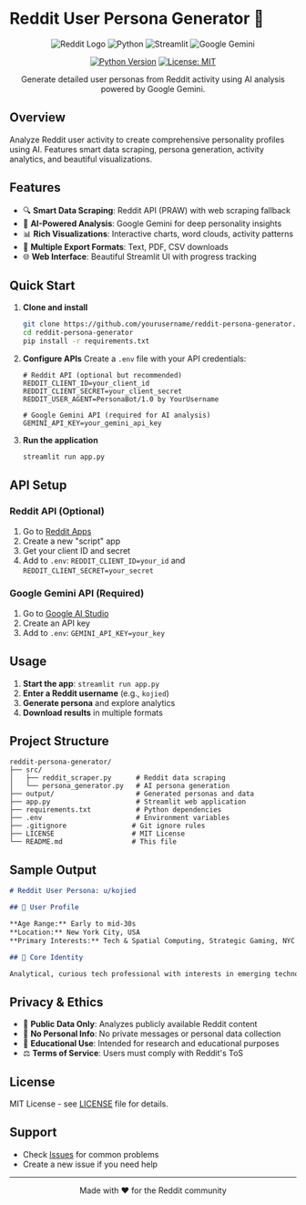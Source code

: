 # Reddit User Persona Generator 🤖

<div align="center">

![Reddit Logo](https://img.shields.io/badge/Reddit-FF4500?style=for-the-badge&logo=reddit&logoColor=white)
![Python](https://img.shields.io/badge/Python-3776AB?style=for-the-badge&logo=python&logoColor=white)
![Streamlit](https://img.shields.io/badge/Streamlit-FF4B4B?style=for-the-badge&logo=Streamlit&logoColor=white)
![Google Gemini](https://img.shields.io/badge/Google%20Gemini-4285F4?style=for-the-badge&logo=google&logoColor=white)

[![Python Version](https://img.shields.io/badge/python-3.10+-blue.svg)](https://www.python.org/downloads/)
[![License: MIT](https://img.shields.io/badge/License-MIT-yellow.svg)](https://opensource.org/licenses/MIT)

Generate detailed user personas from Reddit activity using AI analysis powered by Google Gemini.

</div>

## Overview

Analyze Reddit user activity to create comprehensive personality profiles using AI. Features smart data scraping, persona generation, activity analytics, and beautiful visualizations.

## Features

- 🔍 **Smart Data Scraping**: Reddit API (PRAW) with web scraping fallback
- 🤖 **AI-Powered Analysis**: Google Gemini for deep personality insights
- 📊 **Rich Visualizations**: Interactive charts, word clouds, activity patterns
- 💾 **Multiple Export Formats**: Text, PDF, CSV downloads
- 🌐 **Web Interface**: Beautiful Streamlit UI with progress tracking

## Quick Start

1. **Clone and install**

   ```bash
   git clone https://github.com/yourusername/reddit-persona-generator.git
   cd reddit-persona-generator
   pip install -r requirements.txt
   ```

2. **Configure APIs**
   Create a `.env` file with your API credentials:

   ```env
   # Reddit API (optional but recommended)
   REDDIT_CLIENT_ID=your_client_id
   REDDIT_CLIENT_SECRET=your_client_secret
   REDDIT_USER_AGENT=PersonaBot/1.0 by YourUsername

   # Google Gemini API (required for AI analysis)
   GEMINI_API_KEY=your_gemini_api_key
   ```

3. **Run the application**
   ```bash
   streamlit run app.py
   ```

## API Setup

### Reddit API (Optional)

1. Go to [Reddit Apps](https://www.reddit.com/prefs/apps)
2. Create a new "script" app
3. Get your client ID and secret
4. Add to `.env`: `REDDIT_CLIENT_ID=your_id` and `REDDIT_CLIENT_SECRET=your_secret`

### Google Gemini API (Required)

1. Go to [Google AI Studio](https://aistudio.google.com/app/apikey)
2. Create an API key
3. Add to `.env`: `GEMINI_API_KEY=your_key`

## Usage

1. **Start the app**: `streamlit run app.py`
2. **Enter a Reddit username** (e.g., `kojied`)
3. **Generate persona** and explore analytics
4. **Download results** in multiple formats

## Project Structure

```
reddit-persona-generator/
├── src/
│   ├── reddit_scraper.py      # Reddit data scraping
│   └── persona_generator.py   # AI persona generation
├── output/                    # Generated personas and data
├── app.py                     # Streamlit web application
├── requirements.txt           # Python dependencies
├── .env                       # Environment variables
├── .gitignore                # Git ignore rules
├── LICENSE                   # MIT License
└── README.md                 # This file
```

## Sample Output

```markdown
# Reddit User Persona: u/kojied

## 👤 User Profile

**Age Range:** Early to mid-30s
**Location:** New York City, USA
**Primary Interests:** Tech & Spatial Computing, Strategic Gaming, NYC Culture

## 🎯 Core Identity

Analytical, curious tech professional with interests in emerging technologies...
```

## Privacy & Ethics

- 🔐 **Public Data Only**: Analyzes publicly available Reddit content
- 🤖 **No Personal Info**: No private messages or personal data collection
- 📝 **Educational Use**: Intended for research and educational purposes
- ⚖️ **Terms of Service**: Users must comply with Reddit's ToS

## License

MIT License - see [LICENSE](LICENSE) file for details.

## Support

- Check [Issues](https://github.com/yourusername/reddit-persona-generator/issues) for common problems
- Create a new issue if you need help

---

<div align="center">
Made with ❤️ for the Reddit community
</div>
